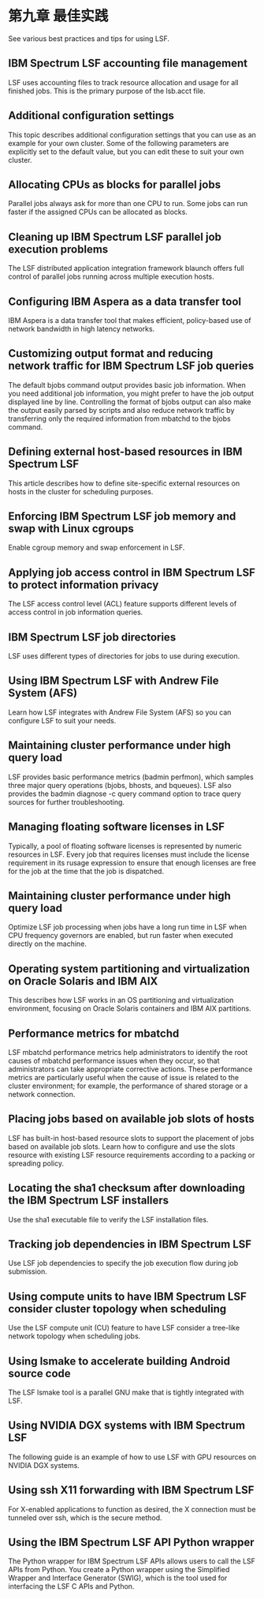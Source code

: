 # 第九章 最佳实践

See various best practices and tips for using LSF.

## IBM Spectrum LSF accounting file management
LSF uses accounting files to track resource allocation and usage for all finished jobs. This is the primary purpose of the lsb.acct file.

## Additional configuration settings
This topic describes additional configuration settings that you can use as an example for your own cluster. Some of the following parameters are explicitly set to the default value, but you can edit these to suit your own cluster.

## Allocating CPUs as blocks for parallel jobs
Parallel jobs always ask for more than one CPU to run. Some jobs can run faster if the assigned CPUs can be allocated as blocks.

## Cleaning up IBM Spectrum LSF parallel job execution problems
The LSF distributed application integration framework blaunch offers full control of parallel jobs running across multiple execution hosts.

## Configuring IBM Aspera as a data transfer tool
IBM Aspera is a data transfer tool that makes efficient, policy-based use of network bandwidth in high latency networks.

## Customizing output format and reducing network traffic for IBM Spectrum LSF job queries
The default bjobs command output provides basic job information. When you need additional job information, you might prefer to have the job output displayed line by line. Controlling the format of bjobs output can also make the output easily parsed by scripts and also reduce network traffic by transferring only the required information from mbatchd to the bjobs command.

## Defining external host-based resources in IBM Spectrum LSF
This article describes how to define site-specific external resources on hosts in the cluster for scheduling purposes.

## Enforcing IBM Spectrum LSF job memory and swap with Linux cgroups
Enable cgroup memory and swap enforcement in LSF.

## Applying job access control in IBM Spectrum LSF to protect information privacy
The LSF access control level (ACL) feature supports different levels of access control in job information queries.

## IBM Spectrum LSF job directories
LSF uses different types of directories for jobs to use during execution.

## Using IBM Spectrum LSF with Andrew File System (AFS)
Learn how LSF integrates with Andrew File System (AFS) so you can configure LSF to suit your needs.

## Maintaining cluster performance under high query load
LSF provides basic performance metrics (badmin perfmon), which samples three major query operations (bjobs, bhosts, and bqueues). LSF also provides the badmin diagnose -c query command option to trace query sources for further troubleshooting.

## Managing floating software licenses in LSF
Typically, a pool of floating software licenses is represented by numeric resources in LSF. Every job that requires licenses must include the license requirement in its rusage expression to ensure that enough licenses are free for the job at the time that the job is dispatched.

## Maintaining cluster performance under high query load
Optimize LSF job processing when jobs have a long run time in LSF when CPU frequency governors are enabled, but run faster when executed directly on the machine.

## Operating system partitioning and virtualization on Oracle Solaris and IBM AIX
This describes how LSF works in an OS partitioning and virtualization environment, focusing on Oracle Solaris containers and IBM AIX partitions.

## Performance metrics for mbatchd
LSF mbatchd performance metrics help administrators to identify the root causes of mbatchd performance issues when they occur, so that administrators can take appropriate corrective actions. These performance metrics are particularly useful when the cause of issue is related to the cluster environment; for example, the performance of shared storage or a network connection.

## Placing jobs based on available job slots of hosts
LSF has built-in host-based resource slots to support the placement of jobs based on available job slots. Learn how to configure and use the slots resource with existing LSF resource requirements according to a packing or spreading policy.

## Locating the sha1 checksum after downloading the IBM Spectrum LSF installers
Use the sha1 executable file to verify the LSF installation files.

## Tracking job dependencies in IBM Spectrum LSF
Use LSF job dependencies to specify the job execution flow during job submission.

## Using compute units to have IBM Spectrum LSF consider cluster topology when scheduling
Use the LSF compute unit (CU) feature to have LSF consider a tree-like network topology when scheduling jobs.

## Using lsmake to accelerate building Android source code
The LSF lsmake tool is a parallel GNU make that is tightly integrated with LSF.

## Using NVIDIA DGX systems with IBM Spectrum LSF
The following guide is an example of how to use LSF with GPU resources on NVIDIA DGX systems.

## Using ssh X11 forwarding with IBM Spectrum LSF
For X-enabled applications to function as desired, the X connection must be tunneled over ssh, which is the secure method.

## Using the IBM Spectrum LSF API Python wrapper
The Python wrapper for IBM Spectrum LSF APIs allows users to call the LSF APIs from Python. You create a Python wrapper using the Simplified Wrapper and Interface Generator (SWIG), which is the tool used for interfacing the LSF C APIs and Python.